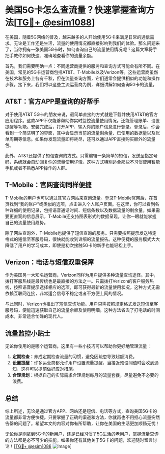 # 美国5G卡怎么查流量？快速掌握查询方法[[TG💪+ @esim1088](https://t.me/s/esim1088)]

在美国，随着5G网络的普及，越来越多的人开始使用5G卡来满足日常的通信需求。无论是工作还是生活，流量的使用情况都直接影响到我们的体验。那么问题来了，当你拥有一张美国5G卡时，如何查询自己的流量使用情况呢？这篇文章将手把手教你如何快速、准确地查看你的流量余额。

首先，我们需要明确一点：不同运营商提供的服务和查询方式可能会有所不同。在美国，常见的5G卡运营商包括AT&T、T-Mobile以及Verizon等。这些运营商虽然在技术和服务上各有千秋，但在流量查询方面，它们通常会提供相似的功能和操作步骤。接下来，我们将以这些主流运营商为例，详细讲解如何查询5G卡的流量。

## AT&T：官方APP是查询的好帮手

对于使用AT&T 5G卡的朋友来说，最简单直接的方式就是下载并使用AT&T的官方应用程序。这款APP不仅能够帮助你实时监控流量使用情况，还能管理账单、设置提醒等功能。安装完成后，打开APP，输入你的账户信息进行登录。登录后，你会看到一个简洁明了的界面，其中会显示当前的流量剩余量、已使用的数据量以及账单周期等信息。如果你发现流量即将耗尽，还可以通过APP直接购买额外的流量包。

此外，AT&T还提供了短信查询的方式。只需编辑一条简单的短信，发送至指定号码，系统就会自动回复你的流量使用详情。这种方式特别适合那些不习惯使用智能手机或者不熟悉APP操作的人群。

## T-Mobile：官网查询同样便捷

T-Mobile的用户也可以通过其官方网站来查询流量。登录T-Mobile官网后，在首页找到“我的账户”或类似的选项，点击进入个人账户页面。在这里，你可以看到各种详细的使用记录，包括语音通话时间、短信条数以及数据流量的剩余量。如果需要更直观的信息展示，T-Mobile还支持图表形式的数据呈现，让你一眼就能掌握自己的流量使用趋势。

除了网站查询外，T-Mobile也提供了短信查询的服务。只需要按照提示发送特定格式的短信至客服号码，很快就能收到详细的流量报告。这种便捷的服务模式大大降低了用户的学习成本，即使是初次接触5G卡的新手也能轻松上手。

## Verizon：电话与短信双重保障

作为美国另一大知名运营商，Verizon同样为用户提供多种流量查询途径。其中，拨打客服热线是最传统也是最直接的方法之一。只需拨打Verizon的客户服务热线，按照语音提示选择相应的选项，即可获得最新的流量使用状况。这种方式无需依赖互联网连接，非常适合信号不稳定或者不方便上网的情况。

与此同时，Verizon也推出了短信查询功能。用户只需按照规定格式发送短信至客服号码，便能迅速获取自己的流量余额及使用明细。这种方法省去了打电话的时间成本，非常适合忙碌的现代人。

## 流量监控小贴士

无论你使用的是哪个运营商，这里有一些小技巧可以帮助你更好地管理流量：

1. **定期检查**：养成定期检查流量的习惯，避免因疏忽导致超额消费。
2. **设置提醒**：许多运营商都允许用户设置流量提醒，当接近预设阈值时会收到通知，这样可以提前做好应对措施。
3. **合理规划**：根据自己的实际需求合理规划每月的流量套餐，尽量避免不必要的浪费。

## 总结

综上所述，无论是通过官方APP、网站还是短信、电话等方式，查询美国5G卡的流量都非常方便快捷。只要掌握了正确的渠道和方法，你就再也不用担心流量突然告罄的问题了。希望本文的内容对你有所帮助，让你在美国的生活更加顺畅无忧！

无论你是刚拿到5G卡的新用户，还是已经习惯了5G生活的老用户，掌握流量查询的方法都是必不可少的技能。如果你还有其他关于5G卡的问题，欢迎随时留言讨论！[[TG💪+ @esim1088](https://t.me/s/esim1088) ![Image](https://i.postimg.cc/4NQfJmqS/Snipaste-2025-05-13-00-14-12.png)]